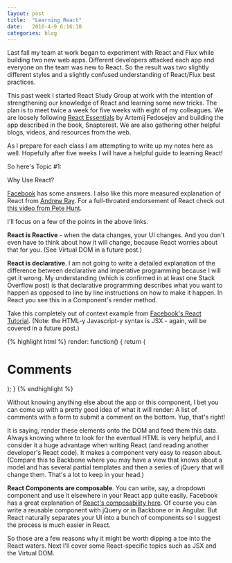 ```yaml
---
layout: post
title:  "Learning React"
date:   2016-4-9 6:16:10
categories: blog
---
```

Last fall my team at work began to experiment with React and Flux while building two new web apps. Different developers attacked each app and everyone on the team was new to React. So the result was two slightly different styles and a slightly confused understanding of React/Flux best practices.

This past week I started React Study Group at work with the intention of strengthening our knowledge of React and learning some new tricks. The plan is to meet twice a week for five weeks with eight of my colleagues. We are loosely following [React Essentials][react-essentials] by Artemij Fedosejev and building the app described in the book, Snapterest. We are also gathering other helpful blogs, videos, and resources from the web.

As I prepare for each class I am attempting to write up my notes here as well. Hopefully after five weeks I will have a helpful guide to learning React!

So here's Topic #1:

Why Use React?

[Facebook][facebook-why-react] has some answers. I also like this more measured explanation of React from [Andrew Ray][stupid-people]. For a full-throated endorsement of React check out [this video from Pete Hunt][pete-hunt-video].

I'll focus on a few of the points in the above links.

**React is Reactive** - when the data changes, your UI changes. And you don't even have to think about how it will change, because React worries about that for you. (See Virtual DOM in a future post.)

**React is declarative**. I am not going to write a detailed explanation of the difference between declarative and imperative programming because I will get it wrong. My understanding (which is confirmed in at least one Stack Overflow post) is that declarative programming describes what you want to happen as opposed to line by line instructions on how to make it happen. In React you see this in a Component's render method.

Take this completely out of context example from [Facebook's React Tutorial][facebook-react-tutorial].
(Note: the HTML-y Javascript-y syntax is JSX - again, will be covered in a future post.)

{% highlight html %}
render: function() {
  return (
    <div className="commentBox">
      <h1>Comments</h1>
      <CommentList data={this.state.data} />
      <CommentForm onCommentSubmit={this.handleCommentSubmit} />
    </div>
  );
}
{% endhighlight %}

Without knowing anything else about the app or this component, I bet you can come up with a pretty good idea of what it will render: A list of comments with a form to submit a comment on the bottom. Yup, that's right!

It is saying, render these elements onto the DOM and feed them this data. Always knowing where to look for the eventual HTML is very helpful, and I consider it a huge advantage when writing React (and reading another developer's React code). It makes a component very easy to reason about. (Compare this to Backbone where you may have a view that knows about a model and has several partial templates and then a series of jQuery that will change them. That's a lot to keep in your head.)

**React Components are composable**. You can write, say, a dropdown component and use it elsewhere in your React app quite easily. Facebook has a great explanation of [React's composability here][facebook-composability]. Of course you can write a reusable component with jQuery or in Backbone or in Angular. But React naturally separates your UI into a bunch of components so I suggest the process is much easier in React.

So those are a few reasons why it might be worth dipping a toe into the React waters. Next I'll cover some React-specific topics such as JSX and the Virtual DOM.

[react-essentials]:		http://reactessentials.com/
[facebook-why-react]:	https://facebook.github.io/react/docs/why-react.html
[stupid-people]: http://blog.andrewray.me/reactjs-for-stupid-people/
[pete-hunt-video]: https://www.youtube.com/watch?v=-DX3vJiqxm4
[facebook-react-tutorial]: https://facebook.github.io/react/docs/tutorial.html
[facebook-composability]: https://facebook.github.io/react/docs/multiple-components.html